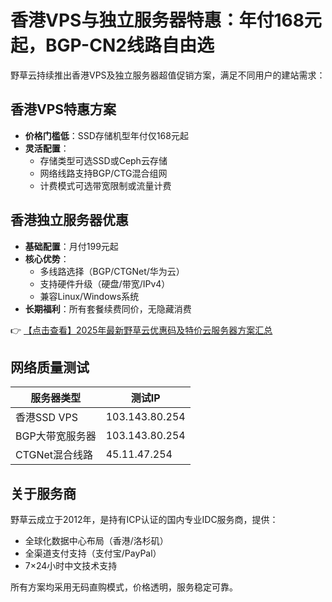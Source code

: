# 香港VPS与独立服务器特惠：年付168元起，BGP-CN2线路自由选

野草云持续推出香港VPS及独立服务器超值促销方案，满足不同用户的建站需求：

## 香港VPS特惠方案
- **价格门槛低**：SSD存储机型年付仅168元起
- **灵活配置**：
  - 存储类型可选SSD或Ceph云存储
  - 网络线路支持BGP/CTG混合组网
  - 计费模式可选带宽限制或流量计费

## 香港独立服务器优惠
- **基础配置**：月付199元起
- **核心优势**：
  - 多线路选择（BGP/CTGNet/华为云）
  - 支持硬件升级（硬盘/带宽/IPv4）
  - 兼容Linux/Windows系统
- **长期福利**：所有套餐续费同价，无隐藏消费

👉 [【点击查看】2025年最新野草云优惠码及特价云服务器方案汇总](https://bit.ly/yecaoyun)

## 网络质量测试
| 服务器类型       | 测试IP         |
|------------------|----------------|
| 香港SSD VPS      | 103.143.80.254 |
| BGP大带宽服务器 | 103.143.80.254 |
| CTGNet混合线路   | 45.11.47.254   |

## 关于服务商
野草云成立于2012年，是持有ICP认证的国内专业IDC服务商，提供：
- 全球化数据中心布局（香港/洛杉矶）
- 全渠道支付支持（支付宝/PayPal）
- 7×24小时中文技术支持

所有方案均采用无码直购模式，价格透明，服务稳定可靠。